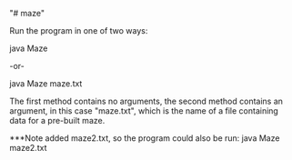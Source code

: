 "# maze" 

Run the program in one of two ways:

  java Maze

-or-

  java Maze maze.txt

The first method contains no arguments, the second method
contains an argument, in this case "maze.txt", which is the
name of a file containing data for a pre-built maze. 

***Note
added maze2.txt, so the program could also be run:
  java Maze maze2.txt
